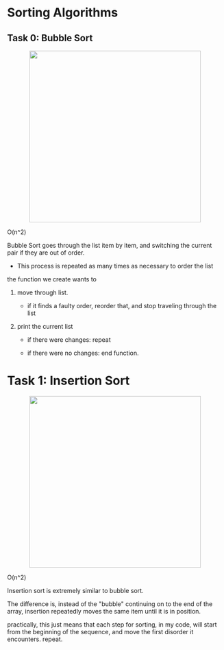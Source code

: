 # Sorting Algorithms

## Task 0: Bubble Sort

<p align="center">

  <img src="https://upload.wikimedia.org/wikipedia/commons/c/c8/Bubble-sort-example-300px.gif" width="400\"/>

<br>

O(n^2)

Bubble Sort goes through the list item by item, and switching the current pair if they are out of order.

- This process is repeated as many times as necessary to order the list

the function we create wants to

1. move through list.

	* if it finds a faulty order, reorder that, and stop traveling through the list

1. print the current list

	* if there were changes: repeat

	* if there were no changes: end function.


# Task 1: Insertion Sort

<p align="center">

  <img src="https://upload.wikimedia.org/wikipedia/commons/0/0f/Insertion-sort-example-300px.gif" width="400\"/>

<br>

O(n^2)

Insertion sort is extremely similar to bubble sort.

The difference is, instead of the "bubble" continuing on to the end of the array, insertion repeatedly moves the same item until it is in position.

practically, this just means that each step for sorting, in my code, will start from the beginning of the sequence, and move the first disorder it encounters. repeat.



